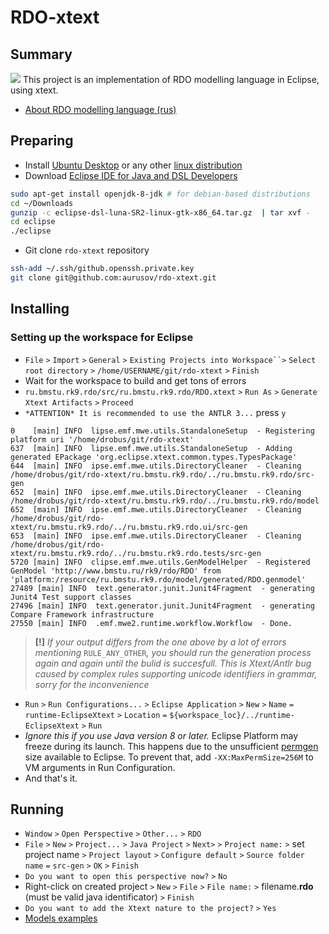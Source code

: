 # RDO-xtext
## Summary
<img src=https://raw.githubusercontent.com/k-alexandrovsky/k-alexandrovsky.github.io/master/rdo-xtext.png><img>
This project is an implementation of RDO modelling language in Eclipse, using xtext.
* [About RDO modelling language (rus)](http://rdo.rk9.bmstu.ru/help/help/rdo_lang_rus/html/rdo_intro.htm)

## Preparing
 * Install [Ubuntu Desktop](http://www.ubuntu.com/download/desktop/) or any other [linux distribution](http://www.linux.com/directory/Distributions/desktop)
 * Download [Eclipse IDE for Java and DSL Developers](http://www.eclipse.org/downloads/packages/eclipse-ide-java-and-dsl-developers/lunasr2)
```bash
sudo apt-get install openjdk-8-jdk # for debian-based distributions
cd ~/Downloads
gunzip -c eclipse-dsl-luna-SR2-linux-gtk-x86_64.tar.gz  | tar xvf -
cd eclipse
./eclipse
```
 * Git clone `rdo-xtext` repository
```bash
ssh-add ~/.ssh/github.openssh.private.key
git clone git@github.com:aurusov/rdo-xtext.git
```
## Installing
### Setting up the workspace for Eclipse
* `File` `>` `Import` `>` `General` `>` `Existing Projects into Workspace``>` `Select root directory` `>` `/home/USERNAME/git/rdo-xtext` `>` `Finish`
* Wait for the workspace to build and get tons of errors
* `ru.bmstu.rk9.rdo/src/ru.bmstu.rk9.rdo/RDO.xtext` `>` `Run As` `>` `Generate Xtext Artifacts` `>` `Proceed`
* `*ATTENTION* It is recommended to use the ANTLR 3...` press `y`
```
0    [main] INFO  lipse.emf.mwe.utils.StandaloneSetup  - Registering platform uri '/home/drobus/git/rdo-xtext'
637  [main] INFO  lipse.emf.mwe.utils.StandaloneSetup  - Adding generated EPackage 'org.eclipse.xtext.common.types.TypesPackage'
644  [main] INFO  ipse.emf.mwe.utils.DirectoryCleaner  - Cleaning /home/drobus/git/rdo-xtext/ru.bmstu.rk9.rdo/../ru.bmstu.rk9.rdo/src-gen
652  [main] INFO  ipse.emf.mwe.utils.DirectoryCleaner  - Cleaning /home/drobus/git/rdo-xtext/ru.bmstu.rk9.rdo/../ru.bmstu.rk9.rdo/model
652  [main] INFO  ipse.emf.mwe.utils.DirectoryCleaner  - Cleaning /home/drobus/git/rdo-xtext/ru.bmstu.rk9.rdo/../ru.bmstu.rk9.rdo.ui/src-gen
653  [main] INFO  ipse.emf.mwe.utils.DirectoryCleaner  - Cleaning /home/drobus/git/rdo-xtext/ru.bmstu.rk9.rdo/../ru.bmstu.rk9.rdo.tests/src-gen
5720 [main] INFO  clipse.emf.mwe.utils.GenModelHelper  - Registered GenModel 'http://www.bmstu.ru/rk9/rdo/RDO' from 'platform:/resource/ru.bmstu.rk9.rdo/model/generated/RDO.genmodel'
27489 [main] INFO  text.generator.junit.Junit4Fragment  - generating Junit4 Test support classes
27496 [main] INFO  text.generator.junit.Junit4Fragment  - generating Compare Framework infrastructure
27550 [main] INFO  .emf.mwe2.runtime.workflow.Workflow  - Done.
```
>**[!]** *If your output differs from the one above by a lot of errors mentioning* `RULE_ANY_OTHER`*, you should run the generation process again and again until the bulid is succesfull. This is Xtext/Antlr bug caused by complex rules supporting unicode identifiers in grammar, sorry for the inconvenience*

* `Run` `>` `Run Configurations...` `>` `Eclipse Application` `>` `New` `>` `Name` `=` `runtime-EclipseXtext` `>` `Location` `=` `${workspace_loc}/../runtime-EclipseXtext` `>` `Run`
 * *Ignore this if you use Java version 8 or later.* Eclipse Platform may freeze during its launch. This happens due to the unsufficient [permgen](http://wiki.eclipse.org/FAQ_How_do_I_increase_the_permgen_size_available_to_Eclipse%3F) size available to Eclipse. To prevent that, add `-XX:MaxPermSize=256M` to VM arguments in Run Configuration.
* And that's it.

## Running
* `Window` `>` `Open Perspective` `>` `Other...` `>` `RDO`
* `File` `>` `New` `>` `Project...` `>` `Java Project` `>` `Next>` `>` `Project name:` `>` set project name `>` `Project layout` `>` `Configure default` `>` `Source folder name` `=` `src-gen` `>` `OK` `>` `Finish`
 * `Do you want to open this perspective now?` `>` `No`
* Right-click on created project `>` `New` `>` `File` `>` `File name:` `>` filename.**rdo** (must be valid java identificator) `>` `Finish`
 * `Do you want to add the Xtext nature to the project?` `>` `Yes`
* [Models examples](https://github.com/aurusov/rdo-xtext-models)
